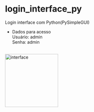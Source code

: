 # login_interface_py
Login interface com Python(PySimpleGUI)
<br>
- Dados para acesso<br>
Usuário: admin<br>
Senha: admin

<br>
<img width="175" alt="interface" src="https://user-images.githubusercontent.com/65837228/201216726-68a19949-ec22-4173-8efe-af030fc37c68.png">
